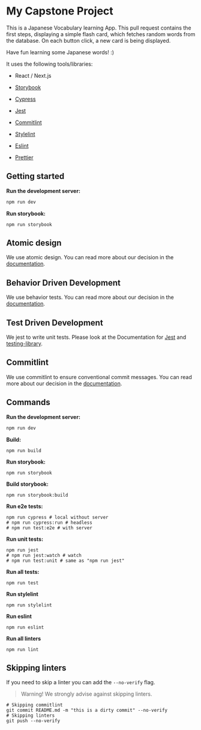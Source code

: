 # My Capstone Project

This is a Japanese Vocabulary learning App.
This pull request contains the first steps, displaying a simple flash card, which fetches random words from the database.
On each button click, a new card is being displayed.

Have fun learning some Japanese words! :)

It uses the following tools/libraries:

* React / Next.js

* [Storybook](https://storybook.js.org/)
* [Cypress](https://cypress.io/)
* [Jest](https://jestjs.io/)
* [Commitlint](https://commitlint.js.org/)
* [Stylelint](https://stylelint.io/)
* [Eslint](https://eslint.org/)
* [Prettier](https://prettier.io/)

## Getting started

**Run the development server:**

```bash
npm run dev
```

**Run storybook:**

```shell
npm run storybook
```


## Atomic design

We use atomic design. You can read more about our decision in the
[documentation](./docs/ATOMIC_DESIGN.md).

## Behavior Driven Development

We use behavior tests. You can read more about our decision in the
[documentation](./docs/BEHAVIOR_DRIVEN_DEVELOPMENT.md).

## Test Driven Development

We jest to write unit tests. Please look at the Documentation for [Jest](https://jestjs.io/)
and [testing-library](https://testing-library.com/docs/react-testing-library/intro/).

## Commitlint

We use commitlint to ensure conventional commit messages. You can read more about our decision in
the [documentation](./docs/COMMITS.md).


## Commands

**Run the development server:**

```bash
npm run dev
```

**Build:**

```shell
npm run build
```

**Run storybook:**

```shell
npm run storybook
```

**Build storybook:**

```shell
npm run storybook:build
```

**Run e2e tests:**

```shell
npm run cypress # local without server
# npm run cypress:run # headless
# npm run test:e2e # with server
```

**Run unit tests:**

```shell
npm run jest
# npm run jest:watch # watch
# npm run test:unit # same as "npm run jest"
```

**Run all tests:**

```shell
npm run test
```

**Run stylelint**

```shell
npm run stylelint
```

**Run eslint**

```shell
npm run eslint
```

**Run all linters**

```shell
npm run lint
```

## Skipping linters

If you need to skip a linter you can add the `--no-verify` flag.

> Warning! We strongly advise against skipping linters.

```shell
# Skipping commitlint
git commit README.md -m "this is a dirty commit" --no-verify
# Skipping linters
git push --no-verify
```
